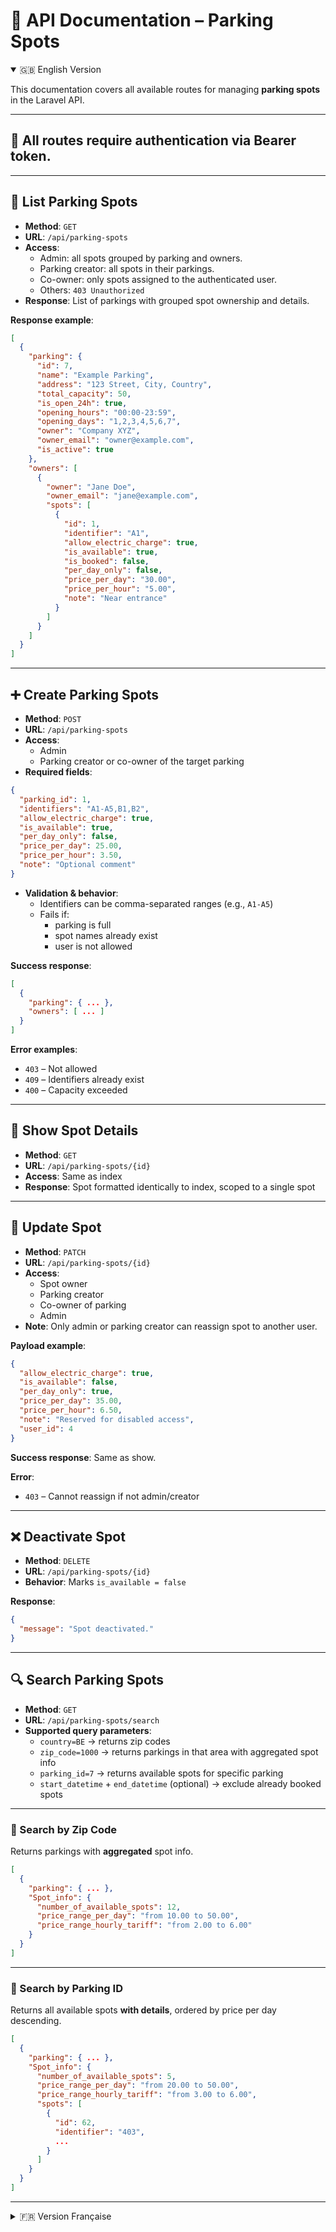

# 📘 API Documentation – Parking Spots

<details open>
<summary>🇬🇧 English Version</summary>

This documentation covers all available routes for managing **parking spots** in the Laravel API.

---

## 🔐 All routes require authentication via Bearer token.

---

## 🔄 List Parking Spots

- **Method**: `GET`
- **URL**: `/api/parking-spots`
- **Access**:
  - Admin: all spots grouped by parking and owners.
  - Parking creator: all spots in their parkings.
  - Co-owner: only spots assigned to the authenticated user.
  - Others: `403 Unauthorized`
- **Response**: List of parkings with grouped spot ownership and details.

**Response example**:
```json
[
  {
    "parking": {
      "id": 7,
      "name": "Example Parking",
      "address": "123 Street, City, Country",
      "total_capacity": 50,
      "is_open_24h": true,
      "opening_hours": "00:00-23:59",
      "opening_days": "1,2,3,4,5,6,7",
      "owner": "Company XYZ",
      "owner_email": "owner@example.com",
      "is_active": true
    },
    "owners": [
      {
        "owner": "Jane Doe",
        "owner_email": "jane@example.com",
        "spots": [
          {
            "id": 1,
            "identifier": "A1",
            "allow_electric_charge": true,
            "is_available": true,
            "is_booked": false,
            "per_day_only": false,
            "price_per_day": "30.00",
            "price_per_hour": "5.00",
            "note": "Near entrance"
          }
        ]
      }
    ]
  }
]
```

---

## ➕ Create Parking Spots

- **Method**: `POST`
- **URL**: `/api/parking-spots`
- **Access**:
  - Admin
  - Parking creator or co-owner of the target parking
- **Required fields**:
```json
{
  "parking_id": 1,
  "identifiers": "A1-A5,B1,B2",
  "allow_electric_charge": true,
  "is_available": true,
  "per_day_only": false,
  "price_per_day": 25.00,
  "price_per_hour": 3.50,
  "note": "Optional comment"
}
```

- **Validation & behavior**:
  - Identifiers can be comma-separated ranges (e.g., `A1-A5`)
  - Fails if:
    - parking is full
    - spot names already exist
    - user is not allowed

**Success response**:
```json
[
  {
    "parking": { ... },
    "owners": [ ... ]
  }
]
```

**Error examples**:
- `403` – Not allowed
- `409` – Identifiers already exist
- `400` – Capacity exceeded

---

## 📄 Show Spot Details

- **Method**: `GET`
- **URL**: `/api/parking-spots/{id}`
- **Access**: Same as index
- **Response**: Spot formatted identically to index, scoped to a single spot

---

## 📝 Update Spot

- **Method**: `PATCH`
- **URL**: `/api/parking-spots/{id}`
- **Access**:
  - Spot owner
  - Parking creator
  - Co-owner of parking
  - Admin
- **Note**: Only admin or parking creator can reassign spot to another user.

**Payload example**:
```json
{
  "allow_electric_charge": true,
  "is_available": false,
  "per_day_only": true,
  "price_per_day": 35.00,
  "price_per_hour": 6.50,
  "note": "Reserved for disabled access",
  "user_id": 4
}
```

**Success response**: Same as show.

**Error**:
- `403` – Cannot reassign if not admin/creator

---

## ❌ Deactivate Spot

- **Method**: `DELETE`
- **URL**: `/api/parking-spots/{id}`
- **Behavior**: Marks `is_available = false`

**Response**:
```json
{
  "message": "Spot deactivated."
}
```

---

## 🔍 Search Parking Spots

- **Method**: `GET`
- **URL**: `/api/parking-spots/search`
- **Supported query parameters**:
  - `country=BE` → returns zip codes
  - `zip_code=1000` → returns parkings in that area with aggregated spot info
  - `parking_id=7` → returns available spots for specific parking
  - `start_datetime` + `end_datetime` (optional) → exclude already booked spots

---

### 📍 Search by Zip Code

Returns parkings with **aggregated** spot info.

```json
[
  {
    "parking": { ... },
    "Spot_info": {
      "number_of_available_spots": 12,
      "price_range_per_day": "from 10.00 to 50.00",
      "price_range_hourly_tariff": "from 2.00 to 6.00"
    }
  }
]
```

---

### 🔎 Search by Parking ID

Returns all available spots **with details**, ordered by price per day descending.

```json
[
  {
    "parking": { ... },
    "Spot_info": {
      "number_of_available_spots": 5,
      "price_range_per_day": "from 20.00 to 50.00",
      "price_range_hourly_tariff": "from 3.00 to 6.00",
      "spots": [
        {
          "id": 62,
          "identifier": "403",
          ...
        }
      ]
    }
  }
]
```

</details>

---

<details>
<summary>🇫🇷 Version Française</summary>

Cette documentation couvre toutes les routes disponibles pour gérer les **places de parking** dans l’API Laravel.

---

## 🔐 Toutes les routes nécessitent une authentification via token Bearer.

---

## 🔄 Liste des places

- **Méthode** : `GET`
- **URL** : `/api/parking-spots`
- **Accès** :
  - Admin : toutes les places
  - Créateur : toutes les places de ses parkings
  - Co-propriétaire : uniquement ses propres places
  - Autres : `403 Unauthorized`

---

## ➕ Créer des places

- **Méthode** : `POST`
- **URL** : `/api/parking-spots`
- **Accès** : Admin, créateur ou co-propriétaire
- **Champs requis** : même format que la version anglaise

---

## 📄 Détail d’une place

- **Méthode** : `GET`
- **URL** : `/api/parking-spots/{id}`

---

## 📝 Modifier une place

- **Méthode** : `PATCH`
- **URL** : `/api/parking-spots/{id}`
- **Accès** : propriétaire, créateur, co-propriétaire ou admin

---

## ❌ Désactiver une place

- **Méthode** : `DELETE`
- **URL** : `/api/parking-spots/{id}`

---

## 🔍 Rechercher des places

- **Méthode** : `GET`
- **URL** : `/api/parking-spots/search`
- **Paramètres** :
  - `country`, `zip_code`, `parking_id`, `start_datetime`, `end_datetime`

</details>